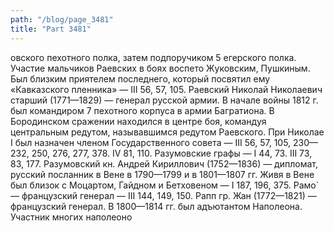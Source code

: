 ```yaml
---
path: "/blog/page_3481"
title: "Part 3481"
---
```


овского пехотного полка, затем подпоручиком 5 егерского полка. Участие мальчиков Раевских в боях воспето Жуковским, Пушкиным. Был близким приятелем последнего, который посвятил ему «Кавказского пленника» — III 56, 57, 105.
Раевский Николай Николаевич старший (1771—1829) — генерал русской армии. В начале войны 1812 г. был командиром 7 пехотного корпуса в армии Багратиона. В Бородинском сражении находился в центре боя, командуя центральным редутом, называвшимся редутом Раевского. При Николае I был назначен членом Государственного совета — III 56, 57, 105, 230—232, 250, 276, 277, 378. IV 81, 110.
Разумовские графы — I 44, 73. III 73, 83, 177.
Разумовский кн. Андрей Кириллович (1752—1836) — дипломат, русский посланник в Вене в 1790—1799 и в 1801—1807 гг. Живя в Вене был близок с Моцартом, Гайдном и Бетховеном — I 187, 196, 375.
Рамо̀ — французский генерал — III 144, 149, 150.
Рапп гр. Жан (1772—1821) — французский генерал. В 1800—1814 гг. был адъютантом Наполеона. Участник многих наполеоно
